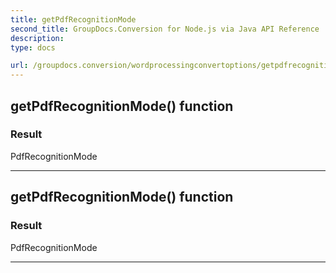 ```yaml
---
title: getPdfRecognitionMode
second_title: GroupDocs.Conversion for Node.js via Java API Reference
description: 
type: docs

url: /groupdocs.conversion/wordprocessingconvertoptions/getpdfrecognitionmode/
---
```


## getPdfRecognitionMode()  function


### Result
PdfRecognitionMode


---


## getPdfRecognitionMode()  function


### Result
PdfRecognitionMode


---


